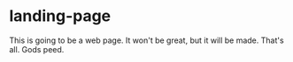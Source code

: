 # landing-page
This is going to be a web page. It won't be great, but it will be made.
That's all. Gods peed.